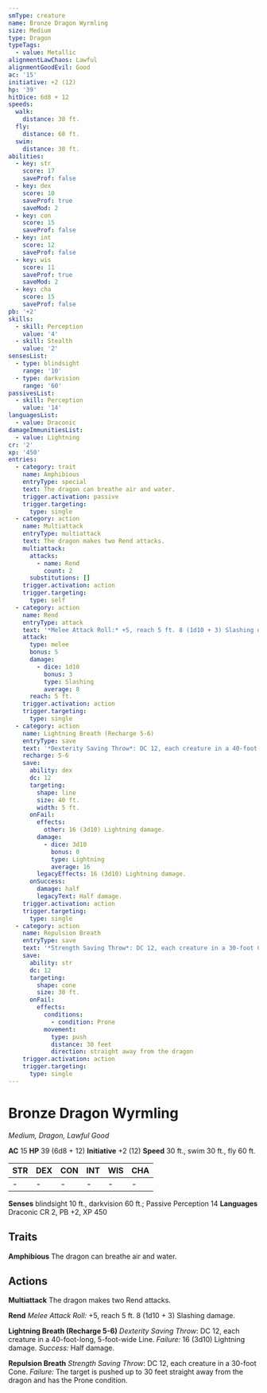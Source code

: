 ```yaml
---
smType: creature
name: Bronze Dragon Wyrmling
size: Medium
type: Dragon
typeTags:
  - value: Metallic
alignmentLawChaos: Lawful
alignmentGoodEvil: Good
ac: '15'
initiative: +2 (12)
hp: '39'
hitDice: 6d8 + 12
speeds:
  walk:
    distance: 30 ft.
  fly:
    distance: 60 ft.
  swim:
    distance: 30 ft.
abilities:
  - key: str
    score: 17
    saveProf: false
  - key: dex
    score: 10
    saveProf: true
    saveMod: 2
  - key: con
    score: 15
    saveProf: false
  - key: int
    score: 12
    saveProf: false
  - key: wis
    score: 11
    saveProf: true
    saveMod: 2
  - key: cha
    score: 15
    saveProf: false
pb: '+2'
skills:
  - skill: Perception
    value: '4'
  - skill: Stealth
    value: '2'
sensesList:
  - type: blindsight
    range: '10'
  - type: darkvision
    range: '60'
passivesList:
  - skill: Perception
    value: '14'
languagesList:
  - value: Draconic
damageImmunitiesList:
  - value: Lightning
cr: '2'
xp: '450'
entries:
  - category: trait
    name: Amphibious
    entryType: special
    text: The dragon can breathe air and water.
    trigger.activation: passive
    trigger.targeting:
      type: single
  - category: action
    name: Multiattack
    entryType: multiattack
    text: The dragon makes two Rend attacks.
    multiattack:
      attacks:
        - name: Rend
          count: 2
      substitutions: []
    trigger.activation: action
    trigger.targeting:
      type: self
  - category: action
    name: Rend
    entryType: attack
    text: '*Melee Attack Roll:* +5, reach 5 ft. 8 (1d10 + 3) Slashing damage.'
    attack:
      type: melee
      bonus: 5
      damage:
        - dice: 1d10
          bonus: 3
          type: Slashing
          average: 8
      reach: 5 ft.
    trigger.activation: action
    trigger.targeting:
      type: single
  - category: action
    name: Lightning Breath (Recharge 5-6)
    entryType: save
    text: '*Dexterity Saving Throw*: DC 12, each creature in a 40-foot-long, 5-foot-wide Line. *Failure:*  16 (3d10) Lightning damage. *Success:*  Half damage.'
    recharge: 5-6
    save:
      ability: dex
      dc: 12
      targeting:
        shape: line
        size: 40 ft.
        width: 5 ft.
      onFail:
        effects:
          other: 16 (3d10) Lightning damage.
        damage:
          - dice: 3d10
            bonus: 0
            type: Lightning
            average: 16
        legacyEffects: 16 (3d10) Lightning damage.
      onSuccess:
        damage: half
        legacyText: Half damage.
    trigger.activation: action
    trigger.targeting:
      type: single
  - category: action
    name: Repulsion Breath
    entryType: save
    text: '*Strength Saving Throw*: DC 12, each creature in a 30-foot Cone. *Failure:*  The target is pushed up to 30 feet straight away from the dragon and has the Prone condition.'
    save:
      ability: str
      dc: 12
      targeting:
        shape: cone
        size: 30 ft.
      onFail:
        effects:
          conditions:
            - condition: Prone
          movement:
            type: push
            distance: 30 feet
            direction: straight away from the dragon
    trigger.activation: action
    trigger.targeting:
      type: single
---
```


# Bronze Dragon Wyrmling
*Medium, Dragon, Lawful Good*

**AC** 15
**HP** 39 (6d8 + 12)
**Initiative** +2 (12)
**Speed** 30 ft., swim 30 ft., fly 60 ft.

| STR | DEX | CON | INT | WIS | CHA |
| --- | --- | --- | --- | --- | --- |
| - | - | - | - | - | - |

**Senses** blindsight 10 ft., darkvision 60 ft.; Passive Perception 14
**Languages** Draconic
CR 2, PB +2, XP 450

## Traits

**Amphibious**
The dragon can breathe air and water.

## Actions

**Multiattack**
The dragon makes two Rend attacks.

**Rend**
*Melee Attack Roll:* +5, reach 5 ft. 8 (1d10 + 3) Slashing damage.

**Lightning Breath (Recharge 5-6)**
*Dexterity Saving Throw*: DC 12, each creature in a 40-foot-long, 5-foot-wide Line. *Failure:*  16 (3d10) Lightning damage. *Success:*  Half damage.

**Repulsion Breath**
*Strength Saving Throw*: DC 12, each creature in a 30-foot Cone. *Failure:*  The target is pushed up to 30 feet straight away from the dragon and has the Prone condition.
